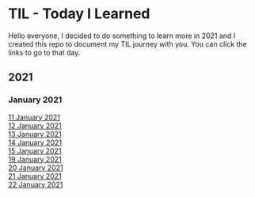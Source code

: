 # TIL - Today I Learned
Hello everyone, I decided to do something to learn more in 2021 and I created this repo to document my TIL journey with you. You can click the links to go to that day.



## 2021

### January 2021

[11 January 2021](https://kahyalar.xyz/til-11-01-2021)<br/>
[12 January 2021](https://kahyalar.xyz/til-12-01-2021)<br/>
[13 January 2021](https://kahyalar.xyz/til-13-01-2021)<br/>
[14 January 2021](https://kahyalar.xyz/til-14-01-2021)<br/>
[15 January 2021](https://kahyalar.xyz/til-15-01-2021)<br/>
[19 January 2021](https://kahyalar.xyz/til-19-01-2021)<br/>
[20 January 2021](https://kahyalar.xyz/til-20-01-2021)<br/>
[21 January 2021](https://kahyalar.xyz/til-21-01-2021)<br/>
[22 January 2021](https://kahyalar.xyz/til-22-01-2021)<br/>
